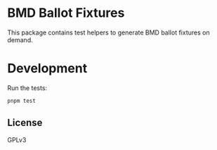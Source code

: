 # BMD Ballot Fixtures

This package contains test helpers to generate BMD ballot fixtures on demand.

# Development

Run the tests:

```sh
pnpm test
```

## License

GPLv3
